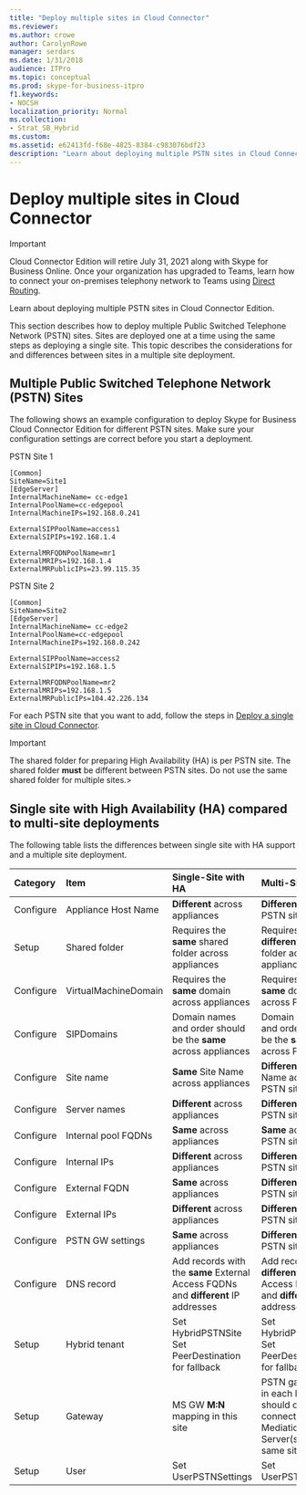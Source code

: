 ```yaml
---
title: "Deploy multiple sites in Cloud Connector"
ms.reviewer: 
ms.author: crowe
author: CarolynRowe
manager: serdars
ms.date: 1/31/2018
audience: ITPro
ms.topic: conceptual
ms.prod: skype-for-business-itpro
f1.keywords:
- NOCSH
localization_priority: Normal
ms.collection: 
- Strat_SB_Hybrid
ms.custom:
ms.assetid: e62413fd-f68e-4825-8384-c983076bdf23
description: "Learn about deploying multiple PSTN sites in Cloud Connector Edition."
---
```


# Deploy multiple sites in Cloud Connector

> [!Important] 
> Cloud Connector Edition will retire July 31, 2021 along with Skype for Business Online. Once your organization has upgraded to Teams, learn how to connect your on-premises telephony network to Teams using [Direct Routing](/MicrosoftTeams/direct-routing-landing-page).

Learn about deploying multiple PSTN sites in Cloud Connector Edition.
  
This section describes how to deploy multiple Public Switched Telephone Network (PSTN) sites. Sites are deployed one at a time using the same steps as deploying a single site. This topic describes the considerations for and differences between sites in a multiple site deployment. 
  
## Multiple Public Switched Telephone Network (PSTN) Sites

The following shows an example configuration to deploy Skype for Business Cloud Connector Edition for different PSTN sites. Make sure your configuration settings are correct before you start a deployment.
  
PSTN Site 1
  
```console
[Common]
SiteName=Site1
[EdgeServer]
InternalMachineName= cc-edge1
InternalPoolName=cc-edgepool
InternalMachineIPs=192.168.0.241

ExternalSIPPoolName=access1
ExternalSIPIPs=192.168.1.4

ExternalMRFQDNPoolName=mr1
ExternalMRIPs=192.168.1.4
ExternalMRPublicIPs=23.99.115.35
```

PSTN Site 2
  
```console
[Common]
SiteName=Site2
[EdgeServer]
InternalMachineName= cc-edge2
InternalPoolName=cc-edgepool
InternalMachineIPs=192.168.0.242

ExternalSIPPoolName=access2
ExternalSIPIPs=192.168.1.5

ExternalMRFQDNPoolName=mr2
ExternalMRIPs=192.168.1.5
ExternalMRPublicIPs=104.42.226.134
```

For each PSTN site that you want to add, follow the steps in [Deploy a single site in Cloud Connector](deploy-a-single-site-in-cloud-connector.md).
  
> [!IMPORTANT]
> The shared folder for preparing High Availability (HA) is per PSTN site. The shared folder **must** be different between PSTN sites. Do not use the same shared folder for multiple sites.> 
  
## Single site with High Availability (HA) compared to multi-site deployments
<a name="BKMK_SingleSitecomparedtomulti-site"> </a>

The following table lists the differences between single site with HA support and a multiple site deployment.
  
|**Category**|**Item**|**Single-Site with HA**|**Multi-Site**|
|:-----|:-----|:-----|:-----|
|Configure  <br/> |Appliance Host Name <br/> |**Different** across appliances <br/> |**Different** across PSTN sites <br/> |
|Setup  <br/> |Shared folder  <br/> |Requires the **same** shared folder across appliances <br/> |Requires a **different** shared folder across appliances <br/> |
|Configure  <br/> |VirtualMachineDomain  <br/> |Requires the **same** domain across appliances <br/> |Requires the **same** domain across PSTN sites <br/> |
|Configure  <br/> |SIPDomains  <br/> |Domain names and order should be the **same** across appliances <br/> |Domain names and order should be the **same** across PSTN sites <br/> |
|Configure  <br/> |Site name  <br/> |**Same** Site Name across appliances <br/> |**Different** Site Name across PSTN sites <br/> |
|Configure  <br/> |Server names  <br/> |**Different** across appliances <br/> |**Different** across PSTN sites <br/> |
|Configure  <br/> |Internal pool FQDNs  <br/> |**Same** across appliances <br/> |**Same** across PSTN sites <br/> |
|Configure  <br/> |Internal IPs  <br/> |**Different** across appliances <br/> |**Different** across PSTN sites <br/> |
|Configure  <br/> |External FQDN  <br/> |**Same** across appliances <br/> |**Different** across PSTN sites <br/> |
|Configure  <br/> |External IPs  <br/> |**Different** across appliances <br/> |**Different** across PSTN sites <br/> |
|Configure  <br/> |PSTN GW settings  <br/> |**Same** across appliances <br/> |**Different** across PSTN sites <br/> |
|Configure  <br/> |DNS record  <br/> |Add records with the **same** External Access FQDNs and **different** IP addresses <br/> |Add records with **different** External Access FQDNs and **different** IP addresses <br/> |
|Setup  <br/> |Hybrid tenant  <br/> |Set HybridPSTNSite  <br/> Set PeerDestination for fallback  <br/> |Set HybridPSTNSite  <br/> Set PeerDestination for fallback  <br/> |
|Setup  <br/> |Gateway  <br/> |MS GW **M:N** mapping in this site <br/> |PSTN gateway(s) in each PSTN site should only connect to the Mediation Server(s) in the same site  <br/> |
|Setup  <br/> |User  <br/> |Set UserPSTNSettings  <br/> |Set UserPSTNSettings  <br/> |
